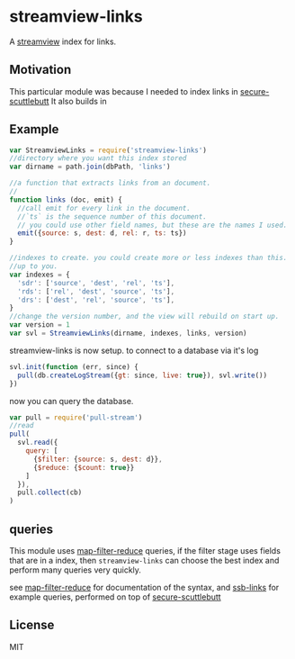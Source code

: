 # streamview-links

A [streamview](https://github.com/dominictarr/streamview) index for links.

## Motivation

This particular module was because I needed to index links in [secure-scuttlebutt](https://github.com/ssbc/secure-scuttlebutt)
It also builds in 

## Example

``` js
var StreamviewLinks = require('streamview-links')
//directory where you want this index stored
var dirname = path.join(dbPath, 'links')

//a function that extracts links from an document.
//
function links (doc, emit) {
  //call emit for every link in the document.
  //`ts` is the sequence number of this document.
  // you could use other field names, but these are the names I used.
  emit({source: s, dest: d, rel: r, ts: ts})
}

//indexes to create. you could create more or less indexes than this.
//up to you.
var indexes = {
  'sdr': ['source', 'dest', 'rel', 'ts'],
  'rds': ['rel', 'dest', 'source', 'ts'],
  'drs': ['dest', 'rel', 'source', 'ts'],
}
//change the version number, and the view will rebuild on start up.
var version = 1
var svl = StreamviewLinks(dirname, indexes, links, version)

```
streamview-links is now setup. to connect to a database via it's log

``` js
svl.init(function (err, since) {
  pull(db.createLogStream({gt: since, live: true}), svl.write())
})

```

now you can query the database.
``` js
var pull = require('pull-stream')
//read 
pull(
  svl.read({
    query: [
      {$filter: {source: s, dest: d}},
      {$reduce: {$count: true}}
    ]
  }),
  pull.collect(cb)
)

```

## queries

This module uses [map-filter-reduce](https://github.com/dominictarr/map-filter-reduce) queries,
if the filter stage uses fields that are in a index, then `streamview-links`
can choose the best index and perform many queries very quickly.

see [map-filter-reduce](https://github.com/dominictarr/map-filter-reduce) for documentation of the syntax,
and [ssb-links](https://github.com/dominictarr/ssb-links) for example
queries, performed on top of [secure-scuttlebutt](https://github.com/ssbc/secure-scuttlebutt)


## License

MIT


